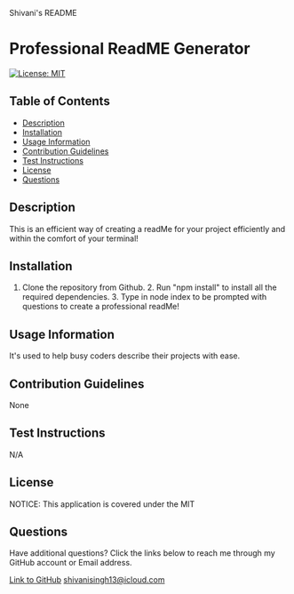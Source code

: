 
Shivani's README

# Professional ReadME Generator

[![License: MIT](https://img.shields.io/badge/License-MIT-yellow.svg)](https://opensource.org/licenses/MIT)

## Table of Contents

* [Description](#description)
* [Installation](#installation)
* [Usage Information](#usage-information)
* [Contribution Guidelines](#contribution-guidelines)
* [Test Instructions](#test-instructions)
* [License](#license)
* [Questions](#questions)

## Description

This is an efficient way of creating a readMe for your project efficiently and within the comfort of your terminal!

## Installation

1. Clone the repository from Github. 2. Run "npm install" to install all the required dependencies. 3. Type in node index to be prompted with questions to create a professional readMe!

## Usage Information

It's used to help busy coders describe their projects with ease.

## Contribution Guidelines

None

## Test Instructions

N/A

## License

NOTICE: This application is covered under the MIT

## Questions

Have additional questions? Click the links below to reach me through my GitHub account or Email address.

[Link to GitHub](https://github.com/@00shivani)
<a href="mailto:shivanisingh13@icloud.com">shivanisingh13@icloud.com</a>
